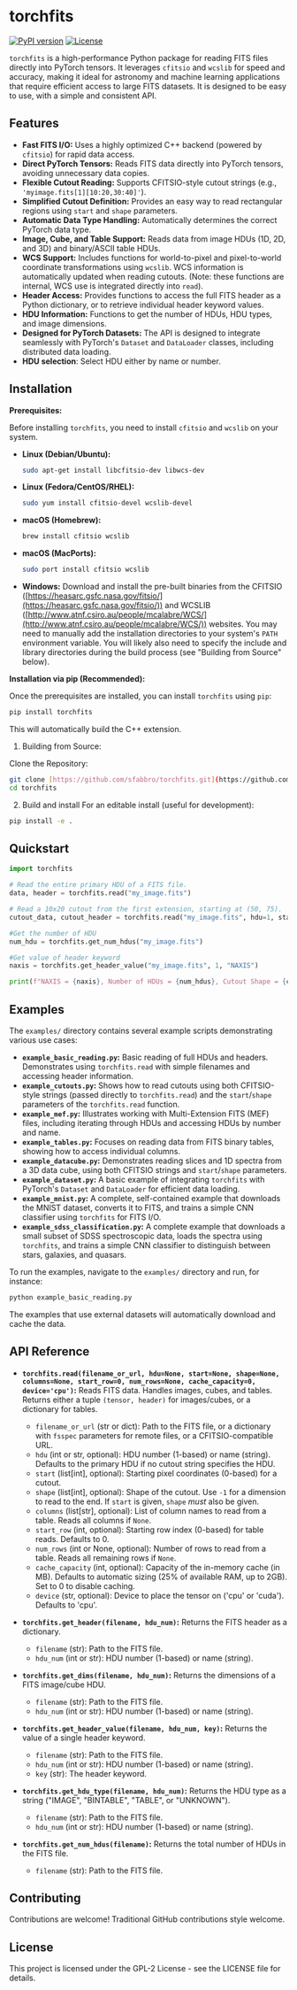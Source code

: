 # torchfits

[![PyPI version](https://badge.fury.io/py/torchfits.svg)](https://badge.fury.io/py/torchfits) [![License](https://img.shields.io/badge/License-GPL_2.0-blue.svg)](https://opensource.org/licenses/GPL-2.0)

`torchfits` is a high-performance Python package for reading FITS files directly into PyTorch tensors. It leverages `cfitsio` and `wcslib` for speed and accuracy, making it ideal for astronomy and machine learning applications that require efficient access to large FITS datasets. It is designed to be easy to use, with a simple and consistent API.

## Features

*   **Fast FITS I/O:** Uses a highly optimized C++ backend (powered by `cfitsio`) for rapid data access.
*   **Direct PyTorch Tensors:** Reads FITS data directly into PyTorch tensors, avoiding unnecessary data copies.
*   **Flexible Cutout Reading:**  Supports CFITSIO-style cutout strings (e.g., `'myimage.fits[1][10:20,30:40]'`).
*   **Simplified Cutout Definition:** Provides an easy way to read rectangular regions using `start` and `shape` parameters.
*   **Automatic Data Type Handling:** Automatically determines the correct PyTorch data type.
*   **Image, Cube, and Table Support:** Reads data from image HDUs (1D, 2D, and 3D) and binary/ASCII table HDUs.
*   **WCS Support:** Includes functions for world-to-pixel and pixel-to-world coordinate transformations using `wcslib`. WCS information is automatically updated when reading cutouts. (Note: these functions are internal, WCS use is integrated directly into `read`).
*   **Header Access:** Provides functions to access the full FITS header as a Python dictionary, or to retrieve individual header keyword values.
*   **HDU Information:** Functions to get the number of HDUs, HDU types, and image dimensions.
*   **Designed for PyTorch Datasets:** The API is designed to integrate seamlessly with PyTorch's `Dataset` and `DataLoader` classes, including distributed data loading.
* **HDU selection**: Select HDU either by name or number.

## Installation

**Prerequisites:**

Before installing `torchfits`, you need to install `cfitsio` and `wcslib` on your system.

*   **Linux (Debian/Ubuntu):**

    ```bash
    sudo apt-get install libcfitsio-dev libwcs-dev
    ```

*   **Linux (Fedora/CentOS/RHEL):**

    ```bash
    sudo yum install cfitsio-devel wcslib-devel
    ```

*   **macOS (Homebrew):**

    ```bash
    brew install cfitsio wcslib
    ```

*   **macOS (MacPorts):**

    ```bash
    sudo port install cfitsio wcslib
    ```

*   **Windows:**
    Download and install the pre-built binaries from the CFITSIO ([https://heasarc.gsfc.nasa.gov/fitsio/](https://heasarc.gsfc.nasa.gov/fitsio/)) and WCSLIB ([http://www.atnf.csiro.au/people/mcalabre/WCS/](http://www.atnf.csiro.au/people/mcalabre/WCS/)) websites.  You may need to manually add the installation directories to your system's `PATH` environment variable.  You will likely also need to specify the include and library directories during the build process (see "Building from Source" below).

**Installation via pip (Recommended):**

Once the prerequisites are installed, you can install `torchfits` using `pip`:

```bash
pip install torchfits
```

This will automatically build the C++ extension.

1. Building from Source:

Clone the Repository:
```bash
git clone [https://github.com/sfabbro/torchfits.git](https://github.com/sfabbro/torchfits.git)
cd torchfits
```

2. Build and install
For an editable install (useful for development):
```bash
pip install -e .
```

## Quickstart
```python
import torchfits

# Read the entire primary HDU of a FITS file.
data, header = torchfits.read("my_image.fits")

# Read a 10x20 cutout from the first extension, starting at (50, 75).
cutout_data, cutout_header = torchfits.read("my_image.fits", hdu=1, start=[50, 75], shape=[10, 20])

#Get the number of HDU
num_hdu = torchfits.get_num_hdus("my_image.fits")

#Get value of header keyword
naxis = torchfits.get_header_value("my_image.fits", 1, "NAXIS")

print(f"NAXIS = {naxis}, Number of HDUs = {num_hdus}, Cutout Shape = {cutout_data.shape}")
```

## Examples

The `examples/` directory contains several example scripts demonstrating various use cases:

*   **`example_basic_reading.py`:** Basic reading of full HDUs and headers.  Demonstrates using `torchfits.read` with simple filenames and accessing header information.
*   **`example_cutouts.py`:**  Shows how to read cutouts using both CFITSIO-style strings (passed directly to `torchfits.read`) and the `start`/`shape` parameters of the `torchfits.read` function.
*   **`example_mef.py`:**  Illustrates working with Multi-Extension FITS (MEF) files, including iterating through HDUs and accessing HDUs by number and name.
*   **`example_tables.py`:** Focuses on reading data from FITS binary tables, showing how to access individual columns.
*   **`example_datacube.py`:**  Demonstrates reading slices and 1D spectra from a 3D data cube, using both CFITSIO strings and `start`/`shape` parameters.
*   **`example_dataset.py`:**  A basic example of integrating `torchfits` with PyTorch's `Dataset` and `DataLoader` for efficient data loading.
*   **`example_mnist.py`:** A complete, self-contained example that downloads the MNIST dataset, converts it to FITS, and trains a simple CNN classifier using `torchfits` for FITS I/O.
*   **`example_sdss_classification.py`:**  A complete example that downloads a small subset of SDSS spectroscopic data, loads the spectra using `torchfits`, and trains a simple CNN classifier to distinguish between stars, galaxies, and quasars.

To run the examples, navigate to the `examples/` directory and run, for instance:

```bash
python example_basic_reading.py
```

The examples that use external datasets will automatically download and cache the data.

## API Reference

*   **`torchfits.read(filename_or_url, hdu=None, start=None, shape=None, columns=None, start_row=0, num_rows=None, cache_capacity=0, device='cpu')`:** Reads FITS data.  Handles images, cubes, and tables.  Returns either a tuple `(tensor, header)` for images/cubes, or a dictionary for tables.
    *   `filename_or_url` (str or dict): Path to the FITS file, or a dictionary with `fsspec` parameters for remote files, or a CFITSIO-compatible URL.
    *   `hdu` (int or str, optional): HDU number (1-based) or name (string). Defaults to the primary HDU if no cutout string specifies the HDU.
    *   `start` (list[int], optional): Starting pixel coordinates (0-based) for a cutout.
    *   `shape` (list[int], optional): Shape of the cutout. Use `-1` for a dimension to read to the end. If `start` is given, `shape` *must* also be given.
    *   `columns` (list[str], optional): List of column names to read from a table. Reads all columns if `None`.
    *   `start_row` (int, optional): Starting row index (0-based) for table reads. Defaults to 0.
    *   `num_rows` (int or None, optional): Number of rows to read from a table. Reads all remaining rows if `None`.
    *   `cache_capacity` (int, optional): Capacity of the in-memory cache (in MB). Defaults to automatic sizing (25% of available RAM, up to 2GB). Set to 0 to disable caching.
    *   `device` (str, optional):  Device to place the tensor on ('cpu' or 'cuda'). Defaults to 'cpu'.

*   **`torchfits.get_header(filename, hdu_num)`:** Returns the FITS header as a dictionary.
    *   `filename` (str): Path to the FITS file.
    *   `hdu_num` (int or str): HDU number (1-based) or name (string).

*   **`torchfits.get_dims(filename, hdu_num)`:** Returns the dimensions of a FITS image/cube HDU.
    *   `filename` (str): Path to the FITS file.
    *   `hdu_num` (int or str): HDU number (1-based) or name (string).

*   **`torchfits.get_header_value(filename, hdu_num, key)`:** Returns the value of a single header keyword.
    *   `filename` (str): Path to the FITS file.
    *   `hdu_num` (int or str): HDU number (1-based) or name (string).
    *   `key` (str): The header keyword.

*   **`torchfits.get_hdu_type(filename, hdu_num)`:** Returns the HDU type as a string ("IMAGE", "BINTABLE", "TABLE", or "UNKNOWN").
    *   `filename` (str): Path to the FITS file.
    *   `hdu_num` (int or str): HDU number (1-based) or name (string).

*   **`torchfits.get_num_hdus(filename)`:** Returns the total number of HDUs in the FITS file.
    *   `filename` (str): Path to the FITS file.


## Contributing
Contributions are welcome! Traditional GitHub contributions style welcome.

## License
This project is licensed under the GPL-2 License - see the LICENSE file for details.

